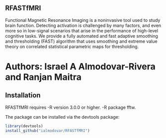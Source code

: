 ## RFASTfMRI

Functional Magnetic Resonance Imaging is a noninvasive tool used to study brain function. Detecting activation is challenged by many factors, and even more so in low-signal scenarios that arise in the performance of high-level cognitive tasks. We provide a fully automated and fast adaptive smoothing and thresholding (FAST) algorithm that uses smoothing and extreme value theory on correlated statistical parametric maps for thresholding. 

# Authors: Israel A Almodovar-Rivera and Ranjan Maitra

## Installation

RFASTfMRI requires
-R version 3.0.0 or higher.
-R package fftw.

The package can be installed via the devtools package:
```R
library(devtools)
install_github("ialmodovar/RFASTfMRI")
```

